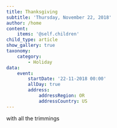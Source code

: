 ```yaml
---
title: Thanksgiving
subtitle: 'Thursday, November 22, 2018'
author: /home
content:
    items: '@self.children'
child_type: article
show_gallery: true
taxonomy:
    category:
        - Holiday
data:
    event:
        startDate: '22-11-2018 00:00'
        allDay: true
        address:
            addressRegion: OR
            addressCountry: US
---
```


with all the trimmings